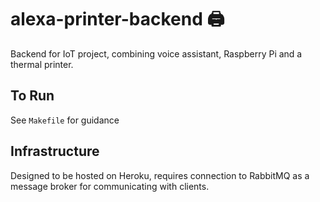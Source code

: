 # alexa-printer-backend 🖨️

Backend for IoT project, combining voice assistant, Raspberry Pi and a thermal
printer.

## To Run
See `Makefile` for guidance

## Infrastructure
Designed to be hosted on Heroku, requires connection to RabbitMQ as a message
broker for communicating with clients.